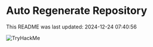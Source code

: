 # Auto Regenerate Repository

This README was last updated: 2024-12-24 07:40:56

 ![TryHackMe](https://tryhackme.com/badge/533634)